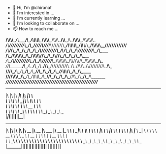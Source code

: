 - 👋 Hi, I’m @chiranat
- 👀 I’m interested in ...
- 🌱 I’m currently learning ...
- 💞️ I’m looking to collaborate on ...
- 📫 How to reach me ...


________/\\\\\\\\\__/\\\________/\\\__/\\\\\\\\\\\____/\\\\\\\\\_________/\\\\\\\\\_____/\\\\\_____/\\\_____/\\\\\\\\\_____/\\\\\\\\\\\\\\\_        
 _____/\\\////////__\/\\\_______\/\\\_\/////\\\///___/\\\///////\\\_____/\\\\\\\\\\\\\__\/\\\\\\___\/\\\___/\\\\\\\\\\\\\__\///////\\\/////__       
  ___/\\\/___________\/\\\_______\/\\\_____\/\\\_____\/\\\_____\/\\\____/\\\/////////\\\_\/\\\/\\\__\/\\\__/\\\/////////\\\_______\/\\\_______      
   __/\\\_____________\/\\\\\\\\\\\\\\\_____\/\\\_____\/\\\\\\\\\\\/____\/\\\_______\/\\\_\/\\\//\\\_\/\\\_\/\\\_______\/\\\_______\/\\\_______     
    _\/\\\_____________\/\\\/////////\\\_____\/\\\_____\/\\\//////\\\____\/\\\\\\\\\\\\\\\_\/\\\\//\\\\/\\\_\/\\\\\\\\\\\\\\\_______\/\\\_______    
     _\//\\\____________\/\\\_______\/\\\_____\/\\\_____\/\\\____\//\\\___\/\\\/////////\\\_\/\\\_\//\\\/\\\_\/\\\/////////\\\_______\/\\\_______   
      __\///\\\__________\/\\\_______\/\\\_____\/\\\_____\/\\\_____\//\\\__\/\\\_______\/\\\_\/\\\__\//\\\\\\_\/\\\_______\/\\\_______\/\\\_______  
       ____\////\\\\\\\\\_\/\\\_______\/\\\__/\\\\\\\\\\\_\/\\\______\//\\\_\/\\\_______\/\\\_\/\\\___\//\\\\\_\/\\\_______\/\\\_______\/\\\_______ 
        _______\/////////__\///________\///__\///////////__\///________\///__\///________\///__\///_____\/////__\///________\///________\///________


 ___  ___  ________  ___  ___  ___     
|\  \|\  \|\   ____\|\  \|\  \|\  \    
\ \  \\\  \ \  \___|\ \  \\\  \ \  \   
 \ \  \\\  \ \  \    \ \   __  \ \  \  
  \ \  \\\  \ \  \____\ \  \ \  \ \  \ 
   \ \_______\ \_______\ \__\ \__\ \__\
    \|_______|\|_______|\|__|\|__|\|__|
                                       

 ________  ___  ___  ___  ________  ________  ________   ________  _________   
|\   ____\|\  \|\  \|\  \|\   __  \|\   __  \|\   ___  \|\   __  \|\___   ___\ 
\ \  \___|\ \  \\\  \ \  \ \  \|\  \ \  \|\  \ \  \\ \  \ \  \|\  \|___ \  \_| 
 \ \  \    \ \   __  \ \  \ \   _  _\ \   __  \ \  \\ \  \ \   __  \   \ \  \  
  \ \  \____\ \  \ \  \ \  \ \  \\  \\ \  \ \  \ \  \\ \  \ \  \ \  \   \ \  \ 
   \ \_______\ \__\ \__\ \__\ \__\\ _\\ \__\ \__\ \__\\ \__\ \__\ \__\   \ \__\
    \|_______|\|__|\|__|\|__|\|__|\|__|\|__|\|__|\|__| \|__|\|__|\|__|    \|__|
                                                                               
                                                                               
                                                                                                                     
                                       



<!---
chiranat/chiranat is a ✨ special ✨ repository because its `README.md` (this file) appears on your GitHub profile.
You can click the Preview link to take a look at your changes.
--->
